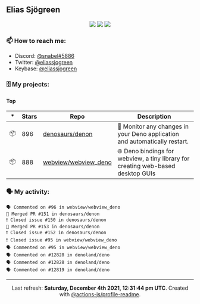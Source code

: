 ## Elias Sjögreen

<p align="center">
  <img src="https://img.shields.io/badge/🎂-dec. 2003-success" />
  <img src="https://img.shields.io/badge/🌎-Stockholm-informational" />
  <img src="https://img.shields.io/badge/👦-He/Him-informational" />
</p>

### 📫 How to reach me:

- Discord: [@snabel#5886](https://discord.com/users/267978757799673866)
- Twitter: [@eliassjogreen](https://twitter.com/eliassjogreen)
- Keybase: [@eliassjogreen](https://keybase.io/eliassjogreen)

### 🗄 My projects:

#### Top
|*|Stars|Repo|Description|
|---|---|---|---|
| 📦 | 896 | [denosaurs/denon](https://github.com/denosaurs/denon) | 👀 Monitor any changes in your Deno application and automatically restart. |
| 📦 | 888 | [webview/webview_deno](https://github.com/webview/webview_deno) | 🌐 Deno bindings for webview, a tiny library for creating web-based desktop GUIs |

### 🗣 My activity:

```
🗣 Commented on #96 in webview/webview_deno
🎉 Merged PR #151 in denosaurs/denon
❗️ Closed issue #150 in denosaurs/denon
🎉 Merged PR #153 in denosaurs/denon
❗️ Closed issue #152 in denosaurs/denon
❗️ Closed issue #95 in webview/webview_deno
🗣 Commented on #95 in webview/webview_deno
🗣 Commented on #12828 in denoland/deno
🗣 Commented on #12828 in denoland/deno
🗣 Commented on #12819 in denoland/deno
```

------------
<p align="center">Last refresh: <b>Saturday, December 4th 2021, 12:31:44 pm UTC</b>. Created with <a href=https://github.com/marketplace/actions/profile-readme>@actions-js/profile-readme</a>.</p>
